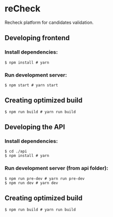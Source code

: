 # reCheck
Recheck platform for candidates validation.

## Developing frontend
### Install dependencies:
```shell
$ npm install # yarn
```
### Run development server:
```shell
$ npm start # yarn start
```
## Creating optimized build
```shell
$ npm run build # yarn run build
```
## Developing the API
### Install dependencies:
```shell
$ cd ./api
$ npm install # yarn
```
### Run development server (from api folder):
```shell
$ npm run pre-dev # yarn run pre-dev
$ npm run dev # yarn dev
```
## Creating optimized build
```shell
$ npm run build # yarn run build
```
